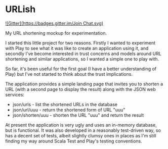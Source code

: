 URLish
======
[![Gitter](https://badges.gitter.im/Join Chat.svg)](https://gitter.im/eoinwoods/urlish?utm_source=badge&utm_medium=badge&utm_campaign=pr-badge&utm_content=badge)

My URL shortening mockup for experimentation.

I started this little project for two reasons.  Firstly I wanted to experiment
with Play to see what it was like to create an application using it, and 
secondly I've become interested in trust concerns and models around URL
shortening and similar applications, so I wanted a simple one to play with.

So far, it's been useful for the first goal (I have a better understanding of
Play) but I've not started to think about the trust implications.

The application provides a simple landing page that invites you to shorten
a URL (with a second page to display the result) along with the JSON web 
services:

* json/urls - list the shortened URLs in the database
* json/url/uuu - return the shortened form of URL "uuu"
* json/shorten/uuu - shorten the URL "uuu" and return the result

At present the application is very ugly and uses an in-memory database, but
is functional.  It was also developed in a reasonably test-driven way, so 
has a decent set of tests, albeit slightly clumsy ones in places as I'm
still finding my way around Scala Test and Play's testing conventions.


